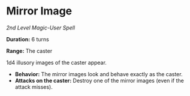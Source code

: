 # Mirror Image

*2nd Level Magic-User Spell*

**Duration:** 6 turns

**Range:** The caster

1d4 illusory images of the caster appear.

- **Behavior:** The mirror images look and behave exactly as the caster.
- **Attacks on the caster:** Destroy one of the mirror images (even if the attack misses).